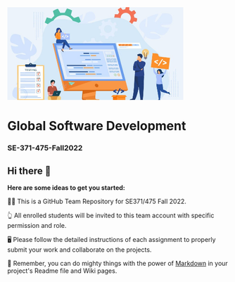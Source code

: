 
<!-- ![SE-371-475](https://github.com/SE-371-475-Fall2022/.github/blob/main/profile/banner2.jpeg) -->
<img src="https://github.com/SE-371-475-Fall2022/.github/blob/main/profile/banner2.jpeg" width="400">

# Global Software Development
### SE-371-475-Fall2022

## Hi there 👋

**Here are some ideas to get you started:**

🙋‍♀️ This is a GitHub Team Repository for SE371/475 Fall 2022.

👆 All enrolled students will be invited to this team account with specific permission and role. 

🖥️ Please follow the detailed instructions of each assignment  to properly submit your work and collaborate on the projects.

🧙 Remember, you can do mighty things with the power of [Markdown](https://docs.github.com/github/writing-on-github/getting-started-with-writing-and-formatting-on-github/basic-writing-and-formatting-syntax) in your project's Readme file and Wiki pages.


